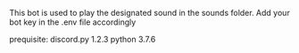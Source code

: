 This bot is used to play the designated sound in the sounds folder. Add your bot key in the .env file accordingly

prequisite:
discord.py 1.2.3
python 3.7.6

